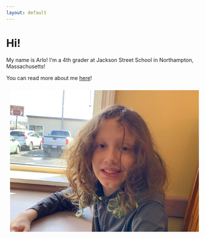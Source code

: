 ```yaml
---
layout: default
---
```


# Hi!

My name is Arlo! I'm a 4th grader at Jackson Street School in Northampton, Massachusetts!

You can read more about me [here](/about)!

<img src="/pics/arlo2.jpg" alt-="Arlo portrait" align="left" hspace="10" vspace="10">
